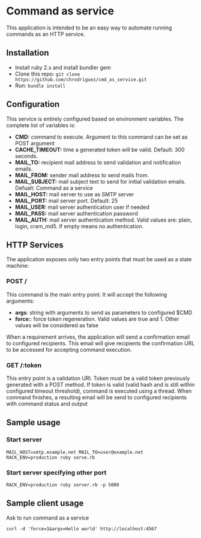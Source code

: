 # Command as service

This application is intended to be an easy way to automate running commands as
an HTTP service.

## Installation

* Install ruby 2.x and install bundler gem
* Clone this repo: `git clone https://github.com/chrodriguez/cmd_as_service.git`
* Run: `bundle install`


## Configuration

This service is entirely configured based on environment variables. The complete
list of variables is:

* **CMD:** command to execute. Argument to this command can be set as POST
  argument
* **CACHE_TIMEOUT:** time a generated token will be valid. Default: 300
  seconds.
* **MAIL_TO:** recipient mail address to send validation and notification
  emails.
* **MAIL_FROM:** sender mail address to send mails from.
* **MAIL_SUBJECT:** mail subject text to send for initial validation emails.
  Defualt: Command as a service
* **MAIL_HOST:** mail server to use as SMTP server
* **MAIL_PORT:** mail server port. Default: 25
* **MAIL_USER:** mail server authentication user if needed
* **MAIL_PASS:** mail server authentication password
* **MAIL_AUTH:** mail server authentication method. Valid values are: plain, login,
  cram_md5. If empty means no authentication.

## HTTP Services

The application exposes only two entry points that must be used as a state
machine:

### POST /

This command is the main entry point. It will accept the following arguments:

* **args**: string with arguments to send as parameters to configured $CMD
* **force:**: force token regeneration. Valid values are true and 1. Other
  values will be considered as false

When a requirement arrives, the application will send a confirmation email to
configured recipients. This email will give recipients the confirmation URL to
be accessed for accepting command execution.

### GET /:token

This entry point is a validation URI. Token must be a valid token previously
generated with a POST method. If token is valid (valid hash and is still within
configured timeout threshold), command is executed using a thread.
When command finishes, a resulting email will be send to configured recipients
with command status and output

## Sample usage

### Start server

```
MAIL_HOST=smtp.example.net MAIL_TO=user@example.net RACK_ENV=production ruby serve.rb
```

### Start server specifying other port

```
RACK_ENV=production ruby server.rb -p 5000
```

## Sample client usage

Ask to run command as a service

```
curl -d 'force=1&args=Hello world' http://localhost:4567
```



